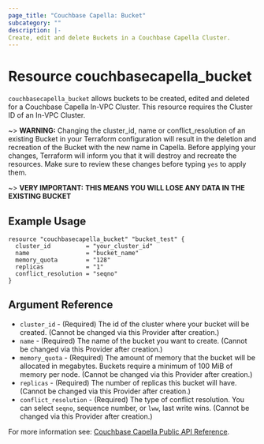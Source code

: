 ```yaml
---
page_title: "Couchbase Capella: Bucket"
subcategory: ""
description: |-
Create, edit and delete Buckets in a Couchbase Capella Cluster.
---
```


# Resource couchbasecapella_bucket

`couchbasecapella_bucket` allows buckets to be created, edited and deleted for a Couchbase Capella In-VPC Cluster. This resource requires the Cluster ID of an In-VPC Cluster.

~> **WARNING:** Changing the cluster_id, name or conflict_resolution of an existing Bucket in your Terraform configuration will result in the deletion and recreation of the Bucket with the new name in Capella. Before applying your changes, Terraform will inform you that it will destroy and recreate the resources. Make sure to review these changes before typing `yes` to apply them.

~> **VERY IMPORTANT:** **THIS MEANS YOU WILL LOSE ANY DATA IN THE EXISTING BUCKET**

## Example Usage

```hcl
resource "couchbasecapella_bucket" "bucket_test" {
  cluster_id          = "your_cluster_id"
  name                = "bucket_name"
  memory_quota        = "128"
  replicas            = "1"
  conflict_resolution = "seqno"
}
```

## Argument Reference

- `cluster_id` - (Required) The id of the cluster where your bucket will be created. (Cannot be changed via this Provider after creation.)
- `name` - (Required) The name of the bucket you want to create. (Cannot be changed via this Provider after creation.)
- `memory_quota` - (Required) The amount of memory that the bucket will be allocated in megabytes. Buckets require a minimum of 100 MiB of memory per node. (Cannot be changed via this Provider after creation.)
- `replicas` - (Required) The number of replicas this bucket will have. (Cannot be changed via this Provider after creation.)
- `conflict_resolution` - (Required) The type of conflict resolution. You can select `seqno`, sequence number, or `lww`, last write wins. (Cannot be changed via this Provider after creation.)

For more information see: [Couchbase Capella Public API Reference](https://docs.couchbase.com/cloud/reference/rest-endpoints-all.html#clusters).
